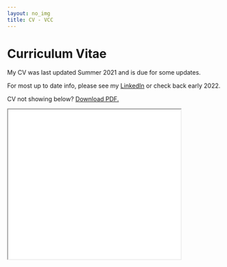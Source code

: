 ```yaml
---
layout: no_img
title: CV - VCC
---
```


# Curriculum Vitae

My CV was last updated Summer 2021 and is due for some updates. <br>

For most up to date info, please see my [LinkedIn](http://linkedin.com/in/vickiebananas) or check back early 2022.<br>

CV not showing below? <a href="assets/vickiebananas-cv.pdf" download="VictoriaCChavezCV.pdf">Download PDF.</a> 
  
<iframe src="assets/vickiebananas-cv.pdf" download="VictoriaCChavezCV.pdf" width="80%" height="350px"></iframe>
